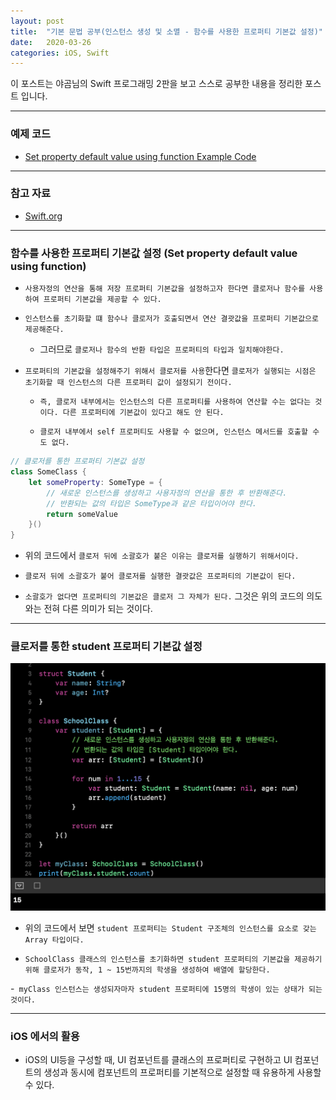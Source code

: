 ```yaml
---
layout: post
title:  "기본 문법 공부(인스턴스 생성 및 소멸 - 함수를 사용한 프로퍼티 기본값 설정)"
date:   2020-03-26
categories: iOS, Swift
---
```


이 포스트는 야곰님의 Swift 프로그래밍 2판을 보고 스스로 공부한 내용을 정리한 포스트 입니다.

- - -

### 예제 코드

- [Set property default value using function Example Code](https://github.com/VincentGeranium/Swift-Study/tree/master/2020-03-26-SetPropertyDefaultValueUsingFunctionExample.playground)

- - -

### 참고 자료

- [Swift.org](https://docs.swift.org/swift-book/LanguageGuide/Initialization.html)

- - -

### 함수를 사용한 프로퍼티 기본값 설정 (Set property default value using function)

- `사용자정의 연산을 통해 저장 프로퍼티 기본값을 설정하고자 한다면 클로저나 함수를 사용하여 프로퍼티 기본값을 제공할 수 있다.`

- `인스턴스를 초기화할 떄 함수나 클로저가 호출되면서 연산 결괏값을 프로퍼티 기본값으로 제공해준다.`

    - 그러므로 `클로저나 함수의 반환 타입은 프로퍼티의 타입과 일치해야한다.`
    
- `프로퍼티의 기본값을 설정해주기 위해서 클로저를 사용`한다면 `클로저가 실행되는 시점은 초기화할 때 인스턴스의 다른 프로퍼티 값이 설정되기 전이다.`

    - `즉, 클로저 내부에서는 인스턴스의 다른 프로퍼티를 사용하여 연산할 수는 없다는 것이다. 다른 프로퍼티에 기본값이 있다고 해도 안 된다.`
    
    - `클로저 내부에서 self 프로퍼티도 사용할 수 없으며, 인스턴스 메서드를 호출할 수도 없다.`
    
```swift
// 클로저를 통한 프로퍼티 기본값 설정
class SomeClass {
    let someProperty: SomeType = {
        // 새로운 인스턴스를 생성하고 사용자정의 연산을 통한 후 반환해준다.
        // 반환되는 값의 타입은 SomeType과 같은 타입이어야 한다.
        return someValue
    }()
}
```

- 위의 코드에서 `클로저 뒤에 소괄호가 붙은 이유는 클로저를 실행하기 위해서이다.`

- `클로저 뒤에 소괄호가 붙어 클로저를 실행한 결괏값은 프로퍼티의 기본값이 된다.`

- `소괄호가 없다면 프로퍼티의 기본값은 클로저 그 자체가 된다.` 그것은 위의 코드의 의도와는 전혀 다른 의미가 되는 것이다.

- - -

### 클로저를 통한 student 프로퍼티 기본값 설정

![setPropertyDefaultValueUsingFuncImage-1](https://github.com/VincentGeranium/VincentGeranium.github.io/blob/master/assets/img/setPropertyDefaultValueUsingFuncImage-1.png?raw=true)

- 위의 코드에서 보면 `student 프로퍼티는 Student 구조체의 인스턴스를 요소로 갖는 Array 타입이다.`

- `SchoolClass 클래스의 인스턴스를 초기화하면 student 프로퍼티의 기본값을 제공하기 위해 클로저가 동작, 1 ~ 15번까지의 학생을 생성하여 배열에 할당한다.`

-` myClass 인스턴스는 생성되자마자 student 프로퍼티에 15명의 학생이 있는 상태가 되는 것이다.`

- - -

### iOS 에서의 활용

- iOS의 UI등을 구성할 때, UI 컴포넌트를 클래스의 프로퍼티로 구현하고 UI 컴포넌트의 생성과 동시에 컴포넌트의 프로퍼티를 기본적으로 설정할 때 유용하게 사용할 수 있다.